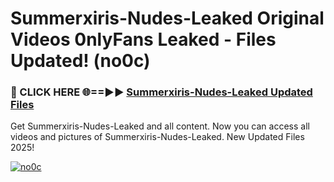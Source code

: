 # Summerxiris-Nudes-Leaked Original Videos 0nlyFans Leaked - Files Updated! (no0c)

<h3>🔴 CLICK HERE 🌐==►► <a href="https://tinyurl.com/5h6xmrr3" rel="nofollow">Summerxiris-Nudes-Leaked Updated Files</a></h3>

Get Summerxiris-Nudes-Leaked and all content. Now you can access all videos and pictures of Summerxiris-Nudes-Leaked. New Updated Files 2025!

[![no0c](https://i.imgur.com/KVD873Z.gif)](https://tinyurl.com/5h6xmrr3)
